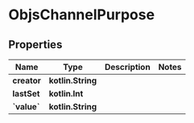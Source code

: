 
# ObjsChannelPurpose

## Properties
Name | Type | Description | Notes
------------ | ------------- | ------------- | -------------
**creator** | **kotlin.String** |  | 
**lastSet** | **kotlin.Int** |  | 
**&#x60;value&#x60;** | **kotlin.String** |  | 



